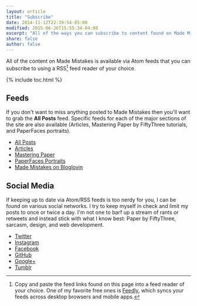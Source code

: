 ```yaml
---
layout: article
title: "Subscribe"
date: 2014-11-12T22:39:54-05:00
modified: 2015-06-26T15:55:34-04:00
excerpt: "All of the ways you can subscribe to content found on Made Mistakes."
share: false
author: false
---
```


All of the content on Made Mistakes is available via Atom feeds that you can subscribe to using a RSS[^rss] feed reader of your choice.

{% include toc.html %}

## Feeds

If you don't want to miss anything posted to Made Mistakes then you'll want to grab the **All Posts** feed. Specific feeds for each of the major sections of the site are also available (Articles, Mastering Paper by FiftyThree tutorials, and PaperFaces portraits).

* <a href="http://feeds.feedburner.com/MadeMistakes">All Posts</a>
* <a href="http://feeds.feedburner.com/MadeMistakesArticles">Articles</a>
* <a href="http://feeds.feedburner.com/MadeMistakesMasteringPaper">Mastering Paper</a>
* <a href="http://feeds.feedburner.com/MadeMistakesPaperFaces">PaperFaces Portraits</a>
* <a href="https://www.bloglovin.com/blog/3627581">Made Mistakes on Bloglovin</a>

[^rss]: Copy and paste the feed links found on this page into a feed reader of your choice. One of my favorite free ones is [Feedly](http://feedly.com), which syncs your feeds across desktop browsers and mobile apps.

## Social Media

If keeping up to date via Atom/RSS feeds is too nerdy for you, I can be found on various social networks. I try to keep myself in check and limit my posts to once or twice a day. I'm not one to barf up a stream of rants or retweets and instead stick with what I know best: Paper by FiftyThree, sarcasm, design, and web development.

* [Twitter](https://twitter.com/mmistakes)
* [Instagram](https://instagram.com/mmistakes/)
* [Facebook](https://www.facebook.com/michaelrose)
* [GitHub](https://github.com/mmistakes)
* [Google+](https://plus.google.com/+MichaelRoseDesign/posts)
* [Tumblr](http://mademistakes.tumblr.com/)
